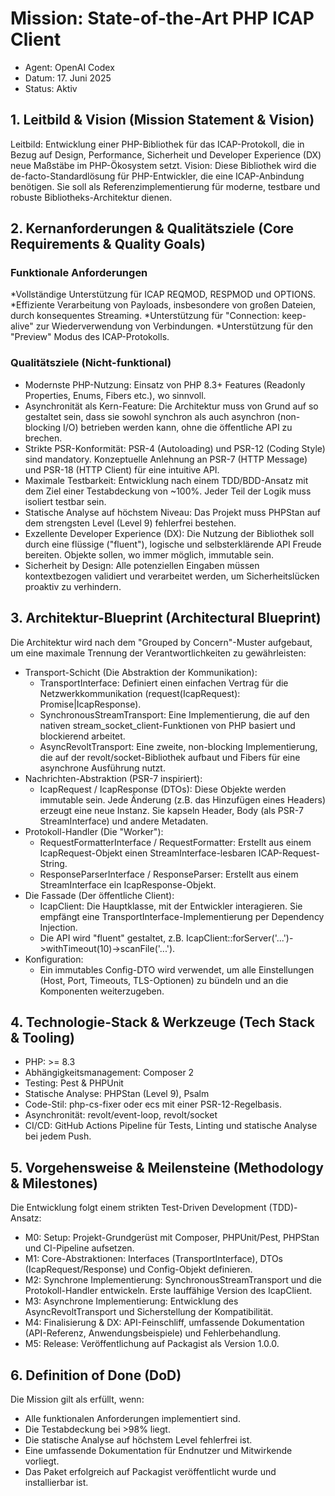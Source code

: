 # Mission: State-of-the-Art PHP ICAP Client

* Agent: OpenAI Codex
* Datum: 17. Juni 2025
* Status: Aktiv

## 1. Leitbild & Vision (Mission Statement & Vision)

Leitbild: Entwicklung einer PHP-Bibliothek für das ICAP-Protokoll, die in Bezug auf Design, Performance, Sicherheit und Developer Experience (DX) neue Maßstäbe im PHP-Ökosystem setzt.
Vision: Diese Bibliothek wird die de-facto-Standardlösung für PHP-Entwickler, die eine ICAP-Anbindung benötigen. Sie soll als Referenzimplementierung für moderne, testbare und robuste Bibliotheks-Architektur dienen.

## 2. Kernanforderungen & Qualitätsziele (Core Requirements & Quality Goals)

### Funktionale Anforderungen

 *Vollständige Unterstützung für ICAP REQMOD, RESPMOD und OPTIONS.
 *Effiziente Verarbeitung von Payloads, insbesondere von großen Dateien, durch konsequentes Streaming.
 *Unterstützung für "Connection: keep-alive" zur Wiederverwendung von Verbindungen.
 *Unterstützung für den "Preview" Modus des ICAP-Protokolls.

### Qualitätsziele (Nicht-funktional)

* Modernste PHP-Nutzung: Einsatz von PHP 8.3+ Features (Readonly Properties, Enums, Fibers etc.), wo sinnvoll.
* Asynchronität als Kern-Feature: Die Architektur muss von Grund auf so gestaltet sein, dass sie sowohl synchron als auch asynchron (non-blocking I/O) betrieben werden kann, ohne die öffentliche API zu brechen.
* Strikte PSR-Konformität: PSR-4 (Autoloading) und PSR-12 (Coding Style) sind mandatory. Konzeptuelle Anlehnung an PSR-7 (HTTP Message) und PSR-18 (HTTP Client) für eine intuitive API.
* Maximale Testbarkeit: Entwicklung nach einem TDD/BDD-Ansatz mit dem Ziel einer Testabdeckung von ~100%. Jeder Teil der Logik muss isoliert testbar sein.
* Statische Analyse auf höchstem Niveau: Das Projekt muss PHPStan auf dem strengsten Level (Level 9) fehlerfrei bestehen.
* Exzellente Developer Experience (DX): Die Nutzung der Bibliothek soll durch eine flüssige ("fluent"), logische und selbsterklärende API Freude bereiten. Objekte sollen, wo immer möglich, immutable sein.
* Sicherheit by Design: Alle potenziellen Eingaben müssen kontextbezogen validiert und verarbeitet werden, um Sicherheitslücken proaktiv zu verhindern.

## 3. Architektur-Blueprint (Architectural Blueprint)

Die Architektur wird nach dem "Grouped by Concern"-Muster aufgebaut, um eine maximale Trennung der Verantwortlichkeiten zu gewährleisten:

* Transport-Schicht (Die Abstraktion der Kommunikation):
  * TransportInterface: Definiert einen einfachen Vertrag für die Netzwerkkommunikation (request(IcapRequest): Promise<IcapResponse>|IcapResponse).
  * SynchronousStreamTransport: Eine Implementierung, die auf den nativen stream_socket_client-Funktionen von PHP basiert und blockierend arbeitet.
  * AsyncRevoltTransport: Eine zweite, non-blocking Implementierung, die auf der revolt/socket-Bibliothek aufbaut und Fibers für eine asynchrone Ausführung nutzt.
* Nachrichten-Abstraktion (PSR-7 inspiriert):
  * IcapRequest / IcapResponse (DTOs): Diese Objekte werden immutable sein. Jede Änderung (z.B. das Hinzufügen eines Headers) erzeugt eine neue Instanz. Sie kapseln Header, Body (als PSR-7 StreamInterface) und andere Metadaten.
* Protokoll-Handler (Die "Worker"):
  * RequestFormatterInterface / RequestFormatter: Erstellt aus einem IcapRequest-Objekt einen StreamInterface-lesbaren ICAP-Request-String.
  * ResponseParserInterface / ResponseParser: Erstellt aus einem StreamInterface ein IcapResponse-Objekt.
* Die Fassade (Der öffentliche Client):
  * IcapClient: Die Hauptklasse, mit der Entwickler interagieren. Sie empfängt eine TransportInterface-Implementierung per Dependency Injection.
  * Die API wird "fluent" gestaltet, z.B. IcapClient::forServer('...')->withTimeout(10)->scanFile('...').
* Konfiguration:
  * Ein immutables Config-DTO wird verwendet, um alle Einstellungen (Host, Port, Timeouts, TLS-Optionen) zu bündeln und an die Komponenten weiterzugeben.

## 4. Technologie-Stack & Werkzeuge (Tech Stack & Tooling)

* PHP: >= 8.3
* Abhängigkeitsmanagement: Composer 2
* Testing: Pest & PHPUnit
* Statische Analyse: PHPStan (Level 9), Psalm
* Code-Stil: php-cs-fixer oder ecs mit einer PSR-12-Regelbasis.
* Asynchronität: revolt/event-loop, revolt/socket
* CI/CD: GitHub Actions Pipeline für Tests, Linting und statische Analyse bei jedem Push.

## 5. Vorgehensweise & Meilensteine (Methodology & Milestones)

Die Entwicklung folgt einem strikten Test-Driven Development (TDD)-Ansatz:

* M0: Setup: Projekt-Grundgerüst mit Composer, PHPUnit/Pest, PHPStan und CI-Pipeline aufsetzen.
* M1: Core-Abstraktionen: Interfaces (TransportInterface), DTOs (IcapRequest/Response) und Config-Objekt definieren.
* M2: Synchrone Implementierung: SynchronousStreamTransport und die Protokoll-Handler entwickeln. Erste lauffähige Version des IcapClient.
* M3: Asynchrone Implementierung: Entwicklung des AsyncRevoltTransport und Sicherstellung der Kompatibilität.
* M4: Finalisierung & DX: API-Feinschliff, umfassende Dokumentation (API-Referenz, Anwendungsbeispiele) und Fehlerbehandlung.
* M5: Release: Veröffentlichung auf Packagist als Version 1.0.0.

## 6. Definition of Done (DoD)

Die Mission gilt als erfüllt, wenn:

* Alle funktionalen Anforderungen implementiert sind.
* Die Testabdeckung bei >98% liegt.
* Die statische Analyse auf höchstem Level fehlerfrei ist.
* Eine umfassende Dokumentation für Endnutzer und Mitwirkende vorliegt.
* Das Paket erfolgreich auf Packagist veröffentlicht wurde und installierbar ist.
